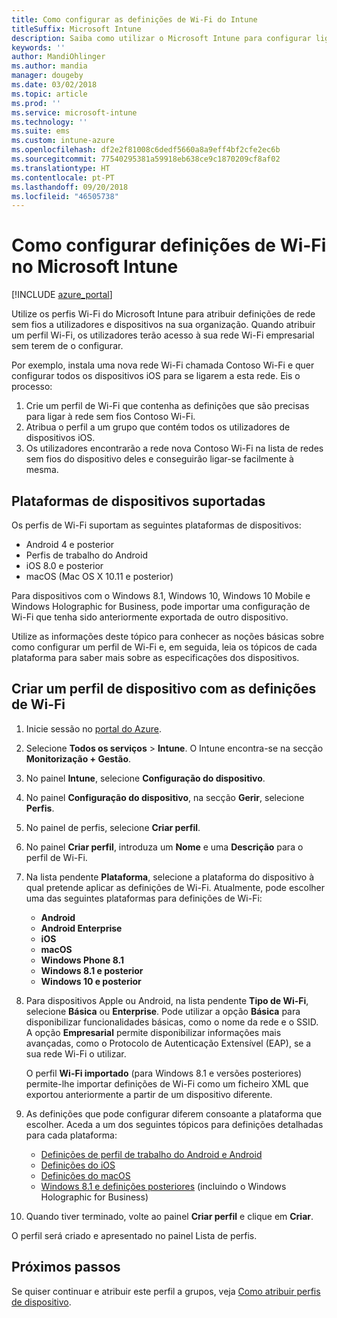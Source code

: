 ```yaml
---
title: Como configurar as definições de Wi-Fi do Intune
titleSuffix: Microsoft Intune
description: Saiba como utilizar o Microsoft Intune para configurar ligações Wi-Fi em dispositivos que gere.
keywords: ''
author: MandiOhlinger
ms.author: mandia
manager: dougeby
ms.date: 03/02/2018
ms.topic: article
ms.prod: ''
ms.service: microsoft-intune
ms.technology: ''
ms.suite: ems
ms.custom: intune-azure
ms.openlocfilehash: df2e2f81008c6dedf5660a8a9eff4bf2cfe2ec6b
ms.sourcegitcommit: 77540295381a59918eb638ce9c1870209cf8af02
ms.translationtype: HT
ms.contentlocale: pt-PT
ms.lasthandoff: 09/20/2018
ms.locfileid: "46505738"
---
```

# <a name="how-to-configure-wi-fi-settings-in-microsoft-intune"></a>Como configurar definições de Wi-Fi no Microsoft Intune

[!INCLUDE [azure_portal](./includes/azure_portal.md)]

Utilize os perfis Wi-Fi do Microsoft Intune para atribuir definições de rede sem fios a utilizadores e dispositivos na sua organização. Quando atribuir um perfil Wi-Fi, os utilizadores terão acesso à sua rede Wi-Fi empresarial sem terem de o configurar.

Por exemplo, instala uma nova rede Wi-Fi chamada Contoso Wi-Fi e quer configurar todos os dispositivos iOS para se ligarem a esta rede. Eis o processo:

1. Crie um perfil de Wi-Fi que contenha as definições que são precisas para ligar à rede sem fios Contoso Wi-Fi.
2. Atribua o perfil a um grupo que contém todos os utilizadores de dispositivos iOS.
3. Os utilizadores encontrarão a rede nova Contoso Wi-Fi na lista de redes sem fios do dispositivo deles e conseguirão ligar-se facilmente à mesma.

## <a name="supported-device-platforms"></a>Plataformas de dispositivos suportadas

Os perfis de Wi-Fi suportam as seguintes plataformas de dispositivos:

- Android 4 e posterior
- Perfis de trabalho do Android
- iOS 8.0 e posterior
- macOS (Mac OS X 10.11 e posterior)

Para dispositivos com o Windows 8.1, Windows 10, Windows 10 Mobile e Windows Holographic for Business, pode importar uma configuração de Wi-Fi que tenha sido anteriormente exportada de outro dispositivo.

Utilize as informações deste tópico para conhecer as noções básicas sobre como configurar um perfil de Wi-Fi e, em seguida, leia os tópicos de cada plataforma para saber mais sobre as especificações dos dispositivos.

## <a name="create-a-device-profile-containing-wi-fi-settings"></a>Criar um perfil de dispositivo com as definições de Wi-Fi

1. Inicie sessão no [portal do Azure](https://portal.azure.com).
2. Selecione **Todos os serviços** > **Intune**. O Intune encontra-se na secção **Monitorização + Gestão**.
3. No painel **Intune**, selecione **Configuração do dispositivo**.
2. No painel **Configuração do dispositivo**, na secção **Gerir**, selecione **Perfis**.
3. No painel de perfis, selecione **Criar perfil**.
4. No painel **Criar perfil**, introduza um **Nome** e uma **Descrição** para o perfil de Wi-Fi.
5. Na lista pendente **Plataforma**, selecione a plataforma do dispositivo à qual pretende aplicar as definições de Wi-Fi. Atualmente, pode escolher uma das seguintes plataformas para definições de Wi-Fi:
    - **Android**
    - **Android Enterprise**
    - **iOS**
    - **macOS**
    - **Windows Phone 8.1**
    - **Windows 8.1 e posterior**
    - **Windows 10 e posterior**


6. Para dispositivos Apple ou Android, na lista pendente **Tipo de Wi-Fi**, selecione **Básica** ou **Enterprise**. Pode utilizar a opção **Básica** para disponibilizar funcionalidades básicas, como o nome da rede e o SSID. A opção **Empresarial** permite disponibilizar informações mais avançadas, como o Protocolo de Autenticação Extensível (EAP), se a sua rede Wi-Fi o utilizar. 

   O perfil **Wi-Fi importado** (para Windows 8.1 e versões posteriores) permite-lhe importar definições de Wi-Fi como um ficheiro XML que exportou anteriormente a partir de um dispositivo diferente.
1. As definições que pode configurar diferem consoante a plataforma que escolher. Aceda a um dos seguintes tópicos para definições detalhadas para cada plataforma:
    - [Definições de perfil de trabalho do Android e Android](wi-fi-settings-android.md)
    - [Definições do iOS](wi-fi-settings-ios.md)
    - [Definições do macOS](wi-fi-settings-macos.md)
    - [Windows 8.1 e definições posteriores](wi-fi-settings-import-windows-8-1.md) (incluindo o Windows Holographic for Business)
1. Quando tiver terminado, volte ao painel **Criar perfil** e clique em **Criar**.

O perfil será criado e apresentado no painel Lista de perfis.

## <a name="next-steps"></a>Próximos passos

Se quiser continuar e atribuir este perfil a grupos, veja [Como atribuir perfis de dispositivo](device-profile-assign.md).
